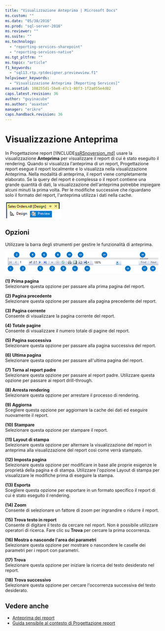 ```yaml
---
title: "Visualizzazione Anteprima | Microsoft Docs"
ms.custom: ""
ms.date: "05/30/2016"
ms.prod: "sql-server-2016"
ms.reviewer: ""
ms.suite: ""
ms.technology: 
  - "reporting-services-sharepoint"
  - "reporting-services-native"
ms.tgt_pltfrm: ""
ms.topic: "article"
f1_keywords: 
  - "sql13.rtp.rptdesigner.previewview.f1"
helpviewer_keywords: 
  - "Visualizzazione Anteprima [Reporting Services]"
ms.assetid: 108255d1-5be8-47c1-80f3-1f2a055e4d02
caps.latest.revision: 36
author: "guyinacube"
ms.author: "asaxton"
manager: "erikre"
caps.handback.revision: 36
---
```

# Visualizzazione Anteprima
In Progettazione report [!INCLUDE[ssRSnoversion_md](../../includes/ssrsnoversion-md.md)] usare la visualizzazione **Anteprima** per visualizzare il report di cui è stato eseguito il rendering. Quando si visualizza l'anteprima di un report, Progettazione report esegue il report localmente e lo visualizza nella visualizzazione Anteprima. Nella modalità di anteprima, il report viene completamente elaborato. Se la query del report è complessa o il report contiene una grande quantità di dati, la visualizzazione dell'anteprima potrebbe impiegare alcuni minuti la prima volta. Per le modifiche successive che riguardano solo il formato del report, l'anteprima utilizza i dati nella cache.

  ![ssrs_ssdt_preview](../../reporting-services/media/ssrs-ssdt-preview.png)  
## Opzioni  
 Utilizzare la barra degli strumenti per gestire le funzionalità di anteprima.  

![ssrs_ssdt_viewer_toolbar](../../reporting-services/tools/media/ssrs-ssdt-viewer-toolbar.png)

 **(1) Prima pagina**  
 Selezionare questa opzione per passare alla prima pagina del report.  
  
 **(2) Pagina precedente**  
 Selezionare questa opzione per passare alla pagina precedente del report.  
  
 **(3) Pagina corrente**  
 Consente di visualizzare la pagina corrente del report.  
  
 **(4) Totale pagine**  
 Consente di visualizzare il numero totale di pagine del report.  
  
 **(5) Pagina successiva**  
 Selezionare questa opzione per passare alla pagina successiva del report.  
  
 **(6) Ultima pagina**  
 Selezionare questa opzione per passare all'ultima pagina del report.  
  
 **(7) Torna al report padre**  
 Selezionare questa opzione per passare al report padre. Utilizzare questa opzione per passare ai report drill-through.  
  
 **(8) Arresta rendering**  
 Selezionare questa opzione per arrestare il processo di rendering.  
  
 **(9) Aggiorna**  
 Scegliere questa opzione per aggiornare la cache dei dati ed eseguire nuovamente il report.  
  
 **(10) Stampare**  
 Selezionare questa opzione per stampare il report.  
  
 **(11) Layout di stampa**  
 Selezionare questa opzione per alternare la visualizzazione del report in anteprima alla visualizzazione del report così come verrà stampato.  
  
 **(12) Imposta pagina**  
 Selezionare questa opzione per modificare in base alle proprie esigenze le proprietà della pagina e di stampa. Utilizzare l'opzione Layout di stampa per visualizzare le modifiche prima di eseguire la stampa.  
  
 **(13) Esporta**  
 Scegliere questa opzione per esportare in un formato specifico il report di cui è stato eseguito il rendering.  
  
 **(14) Zoom**  
 Consente di selezionare un fattore di zoom per ingrandire o ridurre il report.  
  
 **(15) Trova testo in report**  
 Consente di digitare il testo da cercare nel report. Non è possibile utilizzare operatori di ricerca. Fare clic su **Trova** per cercare la prima occorrenza.  

 **(16) Mostra o nasconde l'area dei parametri**  
 Selezionare questa opzione per mostrare o nascondere le caselle dei parametri per i report con parametri.
 
 **(17) Trova**  
 Selezionare questa opzione per iniziare la ricerca del testo desiderato nel report.  
  
 **(18) Trova successivo**  
 Selezionare questa opzione per cercare l'occorrenza successiva del testo desiderato.  
  
## Vedere anche  
+ [Anteprima dei report](../../reporting-services/reports/previewing-reports.md)
+ [Guida sensibile al contesto di Progettazione report](../../reporting-services/tools/report-designer-f1-help.md)  
  
  